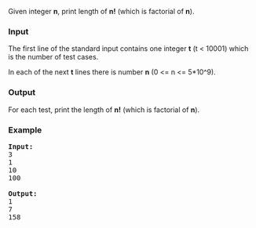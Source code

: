 <p>Given integer <strong>n</strong>, print length of <strong>n!</strong> (which is factorial of <strong>n</strong>).</p>

<h3>Input</h3>
<p>The first line of the standard input contains one integer <strong>t</strong> (t &lt; 10001) which is the number of test cases.</p>
<p>In each of the next <strong>t</strong> lines there is number <strong>n</strong> (0 &lt;= n &lt;= 5*10^9).</p>

<h3>Output</h3>
<p>For each test, print the length of <strong>n!</strong> (which is factorial of <strong>n</strong>).</p>

<h3>Example</h3>
<pre><strong>Input:</strong><br>3<br>1<br>10<br>100<br><br><strong>Output:</strong><br>1<br>7<br>158</pre>